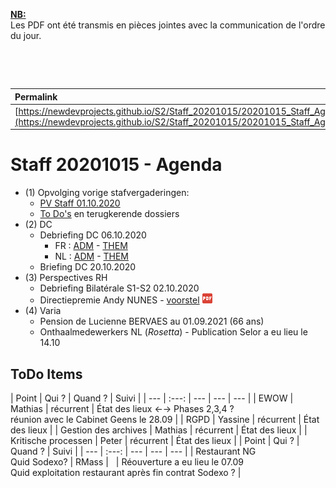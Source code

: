 <link rel="stylesheet" href="https://newdevprojects.github.io/S2/S2.css">
<link rel="stylesheet" href="S2.css">

<u><b>NB:</b></u>  
Les PDF ont été transmis en pièces jointes avec la communication de l'ordre du jour.  

&nbsp;

&nbsp;

| Permalink |
| :--- |
| [https://newdevprojects.github.io/S2/Staff_20201015/20201015_Staff_Agenda.html](https://newdevprojects.github.io/S2/Staff_20201015/20201015_Staff_Agenda.html) | 

# Staff 20201015 - Agenda

* (1) Opvolging vorige stafvergaderingen:
	* [PV Staff 01.10.2020](https://newdevprojects.github.io/S2/Staff_20201001/20201001_Staff_PV.html)
	* [To Do's](#todo) en terugkerende dossiers
* (2) DC 
	* Debriefing DC 06.10.2020
		* FR : [ADM](https://newdevprojects.github.io/S2/Staff/20201006_Adm_FR.pdf) - [THEM](https://newdevprojects.github.io/S2/Staff/20201006_Them_FR.pdf)
		* NL : [ADM](https://newdevprojects.github.io/S2/Staff/20201006_Adm_NL.pdf) - [THEM](https://newdevprojects.github.io/S2/Staff/20201006_Them_NL.pdf)
	* Briefing DC 20.10.2020
* (3) Perspectives RH
	* Debriefing Bilatérale S1-S2 02.10.2020
	* Directiepremie Andy NUNES - [voorstel](Primes_direction_S26.pdf) ![](pdf.png)
* (4) Varia
	* Pension de Lucienne BERVAES au 01.09.2021 (66 ans)
	* Onthaalmedewerkers NL (*Rosetta*) - Publication Selor a eu lieu le 14.10

<a name="todo"> </a>

## ToDo Items

| Point | Qui ? | Quand ? | Suivi |
| --- | :---: | --- | --- | --- |
| EWOW | Mathias | récurrent | &Eacute;tat des lieux &#8592;&#8594; Phases 2,3,4 ?<br>réunion avec le Cabinet Geens le 28.09 |
| RGPD | Yassine | récurrent | &Eacute;tat des lieux |
| Gestion des archives | Mathias | récurrent | &Eacute;tat des lieux |
| Kritische processen | Peter | récurrent | &Eacute;tat des lieux |
| Point | Qui ? | Quand ? | Suivi |
| --- | :---: | --- | --- | --- |
| Restaurant NG<br>Quid Sodexo? | RMass | &nbsp; | Réouverture a eu lieu le 07.09<br>Quid exploitation restaurant après fin contrat Sodexo ? |
